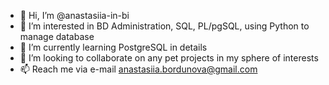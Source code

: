 - 👋 Hi, I’m @anastasiia-in-bi
- 👀 I’m interested in BD Administration, SQL, PL/pgSQL, using Python to manage database
- 🌱 I’m currently learning PostgreSQL in details
- 💞️ I’m looking to collaborate on any pet projects in my sphere of interests
- 📫 Reach me via e-mail anastasiia.bordunova@gmail.com

<!---
anastasiia-in-bi/anastasiia-in-bi is a ✨ special ✨ repository because its `README.md` (this file) appears on your GitHub profile.
You can click the Preview link to take a look at your changes.
--->
